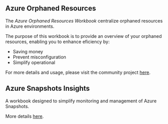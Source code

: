 ## Azure Orphaned Resources

The _Azure Orphaned Resources Workbook_ centralize orphaned resources in Azure environments.

The purpose of this workbook is to provide an overview of your orphaned resources, enabling you to enhance eficiency by:

- Saving money
- Prevent misconfiguration
- Simplify operational

For more details and usage, please visit the community project [here](https://github.com/dolevshor/azure-orphan-resources/tree/main).


## Azure Snapshots Insights

A workbook designed to simplify monitoring and management of Azure Snapshots.

More details [here](https://github.com/dolevshor/Azure-Snapshots-Insights).